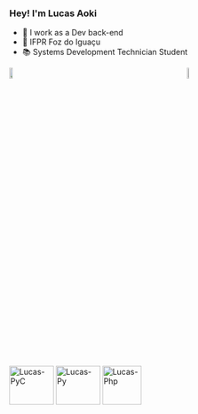 ### Hey! I'm Lucas Aoki

- 🔭 I work as a Dev back-end
- 🏫 IFPR Foz do Iguaçu
- 📚 Systems Development Technician Student


<div style="margin-bottom: 500px; display: flex; align-items: flex-start;">
  <picture style="margin-right: 300px;">
    <source
      srcset="https://github-readme-stats.vercel.app/api?username=lucaseduaoki&show_icons=true&theme=midnight-purple"
      media="(prefers-color-scheme: dark)"
    />
    <source
      srcset="https://github-readme-stats.vercel.app/api?username=lucaseduaoki&show_icons=true"
      media="(prefers-color-scheme: light), (prefers-color-scheme: no-preference)"
    />
    <img width="55%" align="top" src="https://github-readme-stats.vercel.app/api?username=lucaseduaoki&show_icons=true" style="vertical-align: top;" />
  </picture>

  <a href="https://github.com/lucaseduaoki/github-readme-stats" style="vertical-align: top;">
    <img width="40%" align="top" src="https://github-readme-stats.vercel.app/api/top-langs/?username=lucaseduaoki&layout=compact&theme=midnight-purple" style="vertical-align: top;" />
  </a>
</div>


<div style="display: inline_block"><br>
  <img align="center" alt="Lucas-PyC" height="70" width="80" src="https://cdn.jsdelivr.net/gh/devicons/devicon@latest/icons/pycharm/pycharm-original.svg" />
  <img align="center" alt="Lucas-Py" height="70" width="80" src="https://cdn.jsdelivr.net/gh/devicons/devicon@latest/icons/python/python-original.svg" />
  <img align="center" alt="Lucas-Php" height="70" widht="80" src="https://cdn.jsdelivr.net/gh/devicons/devicon@latest/icons/php/php-original.svg" /        
</div>
